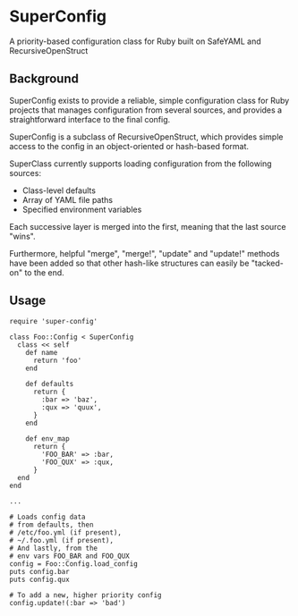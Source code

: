 # SuperConfig

A priority-based configuration class for Ruby built on SafeYAML and
RecursiveOpenStruct

## Background

SuperConfig exists to provide a reliable, simple configuration class for Ruby
projects that manages configuration from several sources, and provides a
straightforward interface to the final config.

SuperConfig is a subclass of RecursiveOpenStruct, which provides simple access
to the config in an object-oriented or hash-based format.

SuperClass currently supports loading configuration from the following sources:
  * Class-level defaults
  * Array of YAML file paths
  * Specified environment variables

Each successive layer is merged into the first, meaning that the last source
"wins".

Furthermore, helpful "merge", "merge!", "update" and "update!" methods have
been added so that other hash-like structures can easily be "tacked-on" to the
end.

## Usage

    require 'super-config'

    class Foo::Config < SuperConfig
      class << self
        def name
          return 'foo'
        end

        def defaults
          return {
            :bar => 'baz',
            :qux => 'quux',
          }
        end

        def env_map
          return {
            'FOO_BAR' => :bar,
            'FOO_QUX' => :qux,
          }
      end
    end

    ...

    # Loads config data
    # from defaults, then
    # /etc/foo.yml (if present),
    # ~/.foo.yml (if present),
    # And lastly, from the
    # env vars FOO_BAR and FOO_QUX
    config = Foo::Config.load_config
    puts config.bar
    puts config.qux

    # To add a new, higher priority config
    config.update!(:bar => 'bad')


